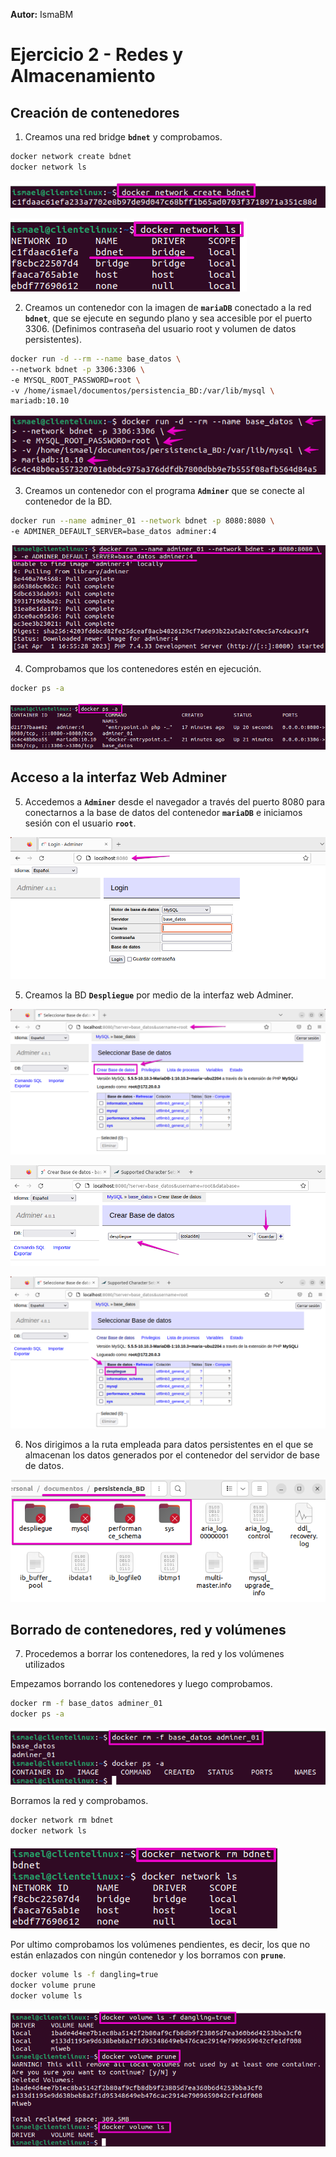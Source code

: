 **Autor:** IsmaBM

# Ejercicio 2 - Redes y Almacenamiento

## Creación de contenedores

1. Creamos una red bridge **`bdnet`** y comprobamos.

```bash
docker network create bdnet
docker network ls
```

![imagen1](https://github.com/IsmaBM/Actividad3-Docker/blob/main/Ejercicio_2/imagenes_Ej2/1.png)

![imagen2](https://github.com/IsmaBM/Actividad3-Docker/blob/main/Ejercicio_2/imagenes_Ej2/2.png)

2. Creamos un contenedor con la imagen de **`mariaDB`** conectado a la red **`bdnet`**, que se ejecute en segundo plano y sea accesible por el puerto 3306. (Definimos contraseña del usuario root y volumen de datos persistentes).

```bash
docker run -d --rm --name base_datos \
--network bdnet -p 3306:3306 \
-e MYSQL_ROOT_PASSWORD=root \
-v /home/ismael/documentos/persistencia_BD:/var/lib/mysql \
mariadb:10.10
```

![imagen3](https://github.com/IsmaBM/Actividad3-Docker/blob/main/Ejercicio_2/imagenes_Ej2/3.png)

3. Creamos un contenedor con el programa **`Adminer`** que se conecte al contenedor de la BD.

```bash
docker run --name adminer_01 --network bdnet -p 8080:8080 \
-e ADMINER_DEFAULT_SERVER=base_datos adminer:4
```

 ![imagen4](https://github.com/IsmaBM/Actividad3-Docker/blob/main/Ejercicio_2/imagenes_Ej2/4.png)

4. Comprobamos que los contenedores estén en ejecución.

```bash
docker ps -a
```

![imagen 9](https://github.com/IsmaBM/Actividad3-Docker/blob/main/Ejercicio_2/imagenes_Ej2/9.png)

## Acceso a la interfaz Web Adminer

5. Accedemos a **`Adminer`** desde el navegador a través del puerto 8080 para conectarnos a la base de datos del contenedor **`mariaDB`** e iniciamos sesión con el usuario **`root`**.

![imagen5](https://github.com/IsmaBM/Actividad3-Docker/blob/main/Ejercicio_2/imagenes_Ej2/5.png)

5. Creamos la BD **`Despliegue`** por medio de la interfaz web Adminer.

![imagen6](https://github.com/IsmaBM/Actividad3-Docker/blob/main/Ejercicio_2/imagenes_Ej2/6.png)



![imagen7](https://github.com/IsmaBM/Actividad3-Docker/blob/main/Ejercicio_2/imagenes_Ej2/7.png)



![imagen8](https://github.com/IsmaBM/Actividad3-Docker/blob/main/Ejercicio_2/imagenes_Ej2/8.png)

6. Nos dirigimos a la ruta empleada para datos persistentes en el que se almacenan los datos generados por el contenedor del servidor de base de datos.

![imagen10](https://github.com/IsmaBM/Actividad3-Docker/blob/main/Ejercicio_2/imagenes_Ej2/10.png)

## Borrado de contenedores, red y volúmenes

7. Procedemos a borrar los contenedores, la red y los volúmenes utilizados

Empezamos borrando los contenedores y luego comprobamos.

```bash
docker rm -f base_datos adminer_01
docker ps -a
```

![imagen11](https://github.com/IsmaBM/Actividad3-Docker/blob/main/Ejercicio_2/imagenes_Ej2/11.png)

Borramos la red y comprobamos.

```bash
docker network rm bdnet
docker network ls
```

![imagen12](https://github.com/IsmaBM/Actividad3-Docker/blob/main/Ejercicio_2/imagenes_Ej2/12.png)

Por ultimo comprobamos los volúmenes pendientes, es decir, los que no están enlazados con ningún contenedor y los borramos con **`prune`**. 

```bash
docker volume ls -f dangling=true
docker volume prune
docker volume ls
```

![imagen13](https://github.com/IsmaBM/Actividad3-Docker/blob/main/Ejercicio_2/imagenes_Ej2/13.png)
